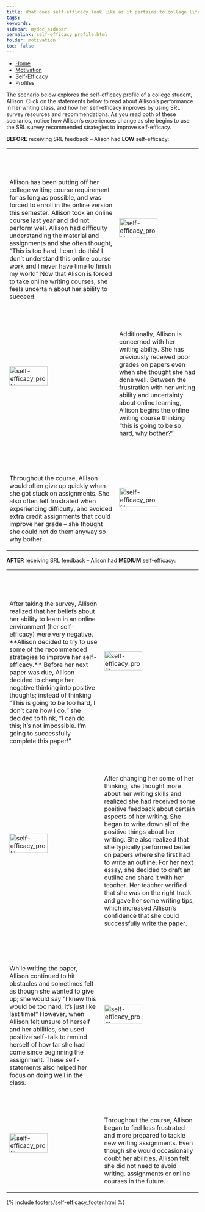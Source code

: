 ```yaml
---
title: What does self-efficacy look like as it pertains to college life?
tags: 
keywords: 
sidebar: mydoc_sidebar
permalink: self-efficacy_profile.html
folder: motivation
toc: false
---
```


<ul class="breadcrumb">
    <li><a href="index.html">Home</a></li>
    <li><a href="motivation.html">Motivation</a></li>
    <li><a href="self-efficacy.html">Self-Efficacy</a></li>
    <li class="active">Profiles</li>
</ul>

The scenario below explores the self-efficacy profile of a college student, Allison. Click on the statements below to read about Allison’s performance in her writing class, and how her self-efficacy improves by using SRL survey resources and recommendations. As you read both of these scenarios, notice how Allison’s experiences change as she begins to use the SRL survey recommended strategies to improve self-efficacy.

**BEFORE** receiving SRL feedback – Alison had **LOW** self-efficacy:

<table>
   <tr>
      <td>
         <br>
         <br>
         <br>
         <p>Allison has been putting off her college writing course requirement for as long as possible, and was forced to enroll in the online version this semester. Allison took an online course last year and did not perform well. Allison had difficulty understanding the material and assignments and she often thought, “This is too hard, I can’t do this! I don’t understand this online course work and I never have time to finish my work!” Now that Alison is forced to take online writing courses, she feels uncertain about her ability to succeed. </p>
      </td>
      <td>
         <img img src='images/selfefficacysee1.png' width="100px" height="50px" alt='self-efficacy_profile'/>
      </td>
   </tr>
   <tr>
      <td>
         <img src='images/selfefficacysee2.png' width="100px" height="50px" alt='self-efficacy_profile' />
      </td>
      <td>
         <br>
         <br>
         <p>Additionally, Allison is concerned with her writing ability. She has previously received poor grades on papers even when she thought she had done well. Between the frustration with her writing ability and uncertainty about online learning, Allison begins the online writing course thinking “this is going to be so hard, why bother?” </p>
      </td>
   </tr>
   <tr>
      <td>
         <br>
         <br>
         <br>
         <p>Throughout the course, Allison would often give up quickly when she got stuck on assignments. She also often felt frustrated when experiencing difficulty, and avoided extra credit assignments that could improve her grade – she thought she could not do them anyway so why bother. </p>
      </td>
       <td>
         <img src='images/selfefficacysee3.png' width="100px" height="50px" alt='self-efficacy_profile' />
      </td>
   </tr>
</table> 
 
**AFTER** receiving SRL feedback – Alison had **MEDIUM** self-efficacy:
 
 <table>
   <tr>
      <td>
         <br>
         <br>
         <br>
         <p>After taking the survey, Allison realized that her beliefs about her ability to learn in an online environment (her self-efficacy) were very negative. **Allison decided to try to use some of the recommended strategies to improve her self-efficacy.**  Before her next paper was due, Allison decided to change her negative thinking into positive thoughts; instead of thinking “This is going to be too hard, I don’t care how I do,” she decided to think, “I can do this; it’s not impossible. I’m going to successfully complete this paper!” </p>
      </td>
      <td>
         <img src='images/selfefficacysee4.png' width="100px" height="50px" alt='self-efficacy_profile' />
      </td>
   </tr>
   <tr>
      <td>
         <img src='images/selfefficacysee5.png' width="100px" height="50px" alt='self-efficacy_profile' />
      </td>
      <td>
         <br>
         <br>
         <p>After changing her some of her thinking, she thought more about her writing skills and realized she had received some positive feedback about certain aspects of her writing. She began to write down all of the positive things about her writing.  She also realized that she typically performed better on papers where she first had to write an outline. For her next essay, she decided to draft an outline and share it with her teacher. Her teacher verified that she was on the right track and gave her some writing tips, which increased Allison’s confidence that she could successfully write the paper. </p>
</td>
   </tr>
   <tr>
      <td>
         <br>
         <br>
         <br>
         <p>While writing the paper, Allison continued to hit obstacles and sometimes felt as though she wanted to give up; she would say “I knew this would be too hard, it’s just like last time!” However, when Allison felt unsure of herself and her abilities, she used positive self-talk to remind herself of how far she had come since beginning the assignment. These self-statements also helped her focus on doing well in the class. </p>
      </td>
      <td>
         <img src='images/selfefficacysee6.png' width="100px" height="50px" alt='self-efficacy_profile' />
      </td>
   </tr>
   <tr>
      <td>
         <img src='images/selfefficacysee7.png' width="100px" height="50px" alt='self-efficacy_profile' />
      </td>
      <td>
         <br>
         <br>
         <p>Throughout the course, Allison began to feel less frustrated and more prepared to tackle new writing assignments. Even though she would occasionally doubt her abilities, Allison felt she did not need to avoid writing. assignments or online courses in the future. </p>
      </td>
   </tr>
</table> 

{% include footers/self-efficacy_footer.html %}




